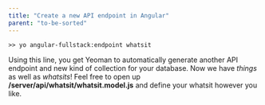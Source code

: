 ```yaml
---
title: "Create a new API endpoint in Angular"
parent: "to-be-sorted"
---
```


    >> yo angular-fullstack:endpoint whatsit

Using this line, you get Yeoman to automatically generate another API endpoint and new kind of collection for your database. Now we have _things_ as well as _whatsits_! Feel free to open up **/server/api/whatsit/whatsit.model.js** and define your whatsit however you like.
